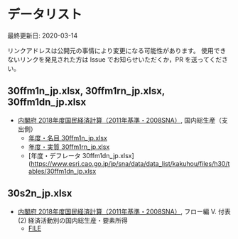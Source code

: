 # データリスト

最終更新日: 2020-03-14

リンクアドレスは公開元の事情により変更になる可能性があります。
使用できないリンクを発見された方は Issue でお知らせいただくか，PR を送ってください。

## 30ffm1n_jp.xlsx, 30ffm1rn_jp.xlsx, 30ffm1dn_jp.xlsx
- [内閣府 2018年度国民経済計算（2011年基準・2008SNA）](https://www.esri.cao.go.jp/jp/sna/data/data_list/kakuhou/files/h30/h30_kaku_top.html), 国内総生産（支出側）
  - [年度・名目 30ffm1n_jp.xlsx](https://www.esri.cao.go.jp/jp/sna/data/data_list/kakuhou/files/h30/tables/30ffm1n_jp.xlsx)
  - [年度・実質 30ffm1rn_jp.xlsx](https://www.esri.cao.go.jp/jp/sna/data/data_list/kakuhou/files/h30/tables/30ffm1rn_jp.xlsx)
  - [年度・デフレータ 30ffm1dn_jp.xlsx](https://www.esri.cao.go.jp/jp/sna/data/data_list/kakuhou/files/h30/tables/30ffm1dn_jp.xlsx

## 30s2n_jp.xlsx

- [内閣府 2018年度国民経済計算（2011年基準・2008SNA）](https://www.esri.cao.go.jp/jp/sna/data/data_list/kakuhou/files/h30/h30_kaku_top.html), フロー編 V. 付表 (2) 経済活動別の国内総生産・要素所得
  - [FILE](https://www.esri.cao.go.jp/jp/sna/data/data_list/kakuhou/files/h30/tables/30s2n_jp.xlsx)
  
